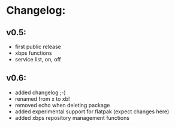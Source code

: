 Changelog:
==========

v0.5:
-----

- first public release
- xbps functions
- service list, on, off

v0.6:
-----

- added changelog ;-)
- renamed from x to xb!
- removed echo when deleting package
- added experimental support for flatpak (expect changes here)
- added xbps repository management functions


